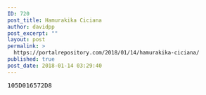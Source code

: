 ```yaml
---
ID: 720
post_title: Hamurakika Ciciana
author: davidpp
post_excerpt: ""
layout: post
permalink: >
  https://portalrepository.com/2018/01/14/hamurakika-ciciana/
published: true
post_date: 2018-01-14 03:29:40
---
```

<pre>105D016572D8</pre>